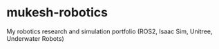 # mukesh-robotics
My robotics research and simulation portfolio (ROS2, Isaac Sim, Unitree, Underwater Robots)
